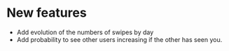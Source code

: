 # New features

- Add evolution of the numbers of swipes by day
- Add probability to see other users increasing if the other has seen you.